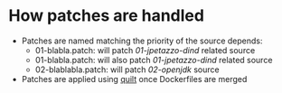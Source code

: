 # How patches are handled

* Patches are named matching the priority of the source depends:
  * 01-blabla.patch: will patch _01-jpetazzo-dind_ related source 
  * 01-blabla.patch: will also patch _01-jpetazzo-dind_ related source
  * 02-blablabla.patch: will patch _02-openjdk_ source
* Patches are applied using [quilt](https://wiki.debian.org/UsingQuilt) once Dockerfiles are merged
